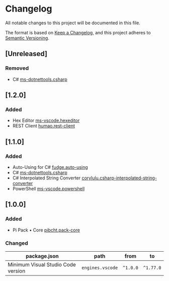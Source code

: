 # Changelog

All notable changes to this project will be documented in this file.

The format is based on [Keep a Changelog](https://keepachangelog.com/en/1.0.0/),
and this project adheres to [Semantic Versioning](https://semver.org/spec/v2.0.0.html).

## [Unreleased]

### Removed

- C# [ms-dotnettools.csharp](https://marketplace.visualstudio.com/items?itemName=ms-dotnettools.csharp)

## [1.2.0]

### Added

- Hex Editor [ms-vscode.hexeditor](https://marketplace.visualstudio.com/items?itemName=ms-vscode.hexeditor)
- REST Client [humao.rest-client](https://marketplace.visualstudio.com/items?itemName=humao.rest-client)

## [1.1.0]

### Added

- Auto-Using for C# [fudge.auto-using](https://marketplace.visualstudio.com/items?itemName=fudge.auto-using)
- C# [ms-dotnettools.csharp](https://marketplace.visualstudio.com/items?itemName=ms-dotnettools.csharp)
- C# Interpolated String Converter [corylulu.csharp-interpolated-string-converter](https://marketplace.visualstudio.com/items?itemName=corylulu.csharp-interpolated-string-converter)
- PowerShell [ms-vscode.powershell](https://marketplace.visualstudio.com/items?itemName=ms-vscode.powershell)

## [1.0.0]

### Added

- Pi Pack • Core [pibcht.pack-core](https://marketplace.visualstudio.com/items?itemName=pibcht.pack-core)

### Changed

| package.json                       | path             | from     | to        |
|------------------------------------|------------------|----------|-----------|
| Minimum Visual Studio Code version | `engines.vscode` | `^1.0.0` | `^1.77.0` |
